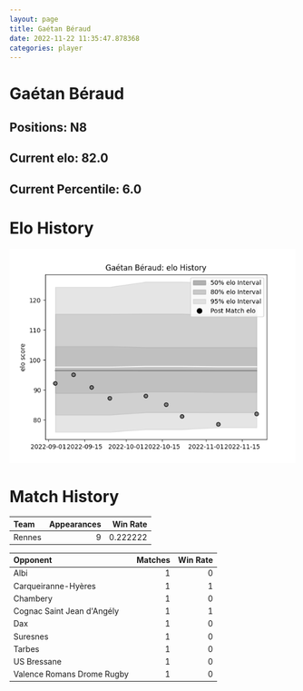 ```yaml
---  
layout: page  
title: Gaétan Béraud  
date: 2022-11-22 11:35:47.878368  
categories: player  
---
```

# Gaétan Béraud

## Positions: N8

## Current elo: 82.0

## Current Percentile: 6.0

# Elo History


![elo history](history_GaétanBéraud.png)
# Match History


| Team   |   Appearances |   Win Rate |
|:-------|--------------:|-----------:|
| Rennes |             9 |   0.222222 |

| Opponent                   |   Matches |   Win Rate |
|:---------------------------|----------:|-----------:|
| Albi                       |         1 |          0 |
| Carqueiranne-Hyères        |         1 |          1 |
| Chambery                   |         1 |          0 |
| Cognac Saint Jean d'Angély |         1 |          1 |
| Dax                        |         1 |          0 |
| Suresnes                   |         1 |          0 |
| Tarbes                     |         1 |          0 |
| US Bressane                |         1 |          0 |
| Valence Romans Drome Rugby |         1 |          0 |